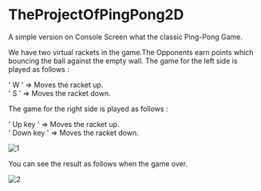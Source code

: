 # TheProjectOfPingPong2D
A simple version on Console Screen what the classic Ping-Pong Game.

We have two virtual rackets in the game.The Opponents earn points which bouncing the ball against the empty wall.
The game for the left side is played as follows :

' W ' => Moves the racket up.  
' S ' => Moves the racket down.

The game for the right side is played as follows :

' Up key ' => Moves the racket up.   
' Down key ' => Moves the racket down.

![1](https://user-images.githubusercontent.com/39131741/62013593-68569f80-b19d-11e9-8fbc-34b9899a4577.png)

You can see the result as follows when the game over.

![2](https://user-images.githubusercontent.com/39131741/62013524-8b348400-b19c-11e9-9a6b-bf1848b6de8d.png)
